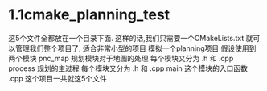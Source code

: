 # 1.1cmake_planning_test
这5个文件全都放在一个目录下面. 这样的话,我们只需要一个CMakeLists.txt  就可以管理我们整个项目了, 适合非常小型的项目
模拟一个planning项目
假设使用到两个模块
pnc_map 规划模块对于地图的处理
每个模块又分为 .h  和 .cpp
process	规划的主过程
每个模块又分为 .h  和 .cpp
main	这个模块的入口函数
.cpp
这个项目一共就这5个文件
